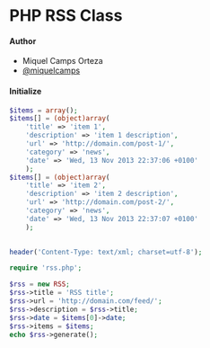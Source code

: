 # PHP RSS Class

#### Author

* Miquel Camps Orteza
* [@miquelcamps](https://twitter.com/miquelcamps)

#### Initialize

```php
$items = array();
$items[] = (object)array(
	'title' => 'item 1',
	'description' => 'item 1 description',
	'url' => 'http://domain.com/post-1/',
	'category' => 'news',
	'date' => 'Wed, 13 Nov 2013 22:37:06 +0100'
	);
$items[] = (object)array(
	'title' => 'item 2',
	'description' => 'item 2 description',
	'url' => 'http://domain.com/post-2/',
	'category' => 'news',
	'date' => 'Wed, 13 Nov 2013 22:37:07 +0100'
	);
	

header('Content-Type: text/xml; charset=utf-8'); 

require 'rss.php';

$rss = new RSS;
$rss->title = 'RSS title';
$rss->url = 'http://domain.com/feed/';
$rss->description = $rss->title;
$rss->date = $items[0]->date;
$rss->items = $items;
echo $rss->generate();
```
